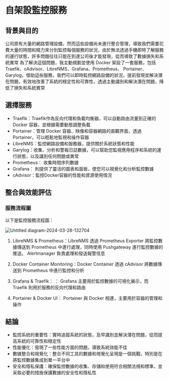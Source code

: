 # 自架設監控服務

## 背景與目的
  公司原有大量的網路管理設備，然而這些設備尚未進行整合管理，導致我們需要花費大量的時間和精力來分別監控每個服務的狀況，由於無法透過手機即時了解服務的運行狀態，許多問題往往只能在到達公司後才能發現，從而導致了數據損失和系統異常
  為了解決這個問題，我主動規劃並使用 Docker 架設了一套服務，包括 Traefik、cAdvisor、LibreNMS、Grafana、Prometheus、 Portainer、 Garylog，借助這些服務，我們可以即時監控網路設備的狀況，提前發現並解決潛在問題，有效地改善了系統的穩定性和可靠性，透過主動識別和解決潛在問題，降低了損失和系統異常

## 選擇服務
* Traefik：Traefik作為反向代理和負載均衡器，可以自動路由流量到正確的 Docker 容器，並根據需要動態調整負載
* Portainer：管理 Docker 容器、映像和容器網路的直觀界面，透過 Portainer，可以輕鬆地監視和操作容器
* LibreNMS：監控網路設備和服務器，提供關於系統狀態和性能
* Garylog：收集、分析和警報日誌數據，可以幫助您監視應用程序和系統的運行狀態，以及識別任何問題或異常
* Prometheus： 收集時間序列數據
* Grafana： 則提供了靈活的圖表和面板，使您可以視覺化和分析監控數據
* cAdvisor：監控Docker容器的性能和資源使用情況


## 整合與效能評估
### 服務流程圖

以下是監控服務流程圖：

![Untitled diagram-2024-03-28-132704](https://github.com/linda-owo-github/monitor/assets/66786888/7923608a-4b5d-422a-a012-b1f325786c02)

1. LibreNMS & Prometheus：LibreNMS 透過 Prometheus Exporter 將監控數據傳送到 Prometheus 中進行處理，同時使用 Pushgateway 進行監控數據的推送。 Alertmanager 負責處理和發送報警信息

2. Docker Container Monitoring：Docker Container 透過 cAdvisor 將數據傳送到 Prometheus 中進行監控和分析

3. Grafana & Traefik： ： Grafana 主要用於監控數據的可視化展示，而 Traefik 則用於服務的反向代理和路由

4. Portainer & Docker UI： Portainer 與 Docker 相連，主要用於容器的管理和操作

## 結論
* 監控系統的重要性：實時追蹤系統的狀態，及早識別並解決潛在問題，從而提高系統的可靠性和穩定性
* 性能優化：發現了一些性能方面的問題，導致系統效能不佳
* 數據整合和視覺化：整合不同工具的數據和視覺化呈現是一個挑戰，特別是在將監控數據集成到單一平台中
* 安全和隱私保護：確保監控數據的收集、存儲和使用符合相關法規和標準，並采取必要的措施保護數據的安全性和隱私性











